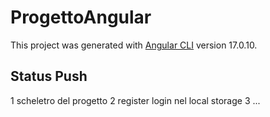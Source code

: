 # ProgettoAngular

This project was generated with [Angular CLI](https://github.com/angular/angular-cli) version 17.0.10.

## Status Push
1 scheletro del progetto
2 register login nel local storage
3 ...
